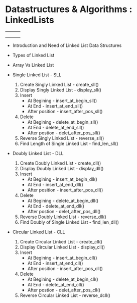 # Datastructures & Algorithms : LinkedLists


||||
|---|---|---|
||||
||||
||||




- Introduction and Need of Linked List Data Structures
- Types of Linked List 
- Array Vs Linked List

- Single Linked List - SLL
  1) Create Singly Linked List  - create_sll()
  2) Display Singly Linked List - display_sll()
  3) Insert
     + At Begining    - insert_at_begin_sll()
     + At End         - insert_at_end_sll()
     + After position - insert_after_pos_sll()
  4) Delete
     + At Begining   - delete_at_begin_sll()
     + At End        - delete_at_end_sll()
     + After postion - delet_after_pos_sll()
  5) Reverse Singly Linked List - reverse_sll()
  6) Find Length of Single Linked List - find_len_sll()

- Doubly Linked List - DLL
  1) Create Doubly Linked List  - create_dll()
  2) Display Doubly Linked List - display_dll()
  3) Insert
     + At Begining    - insert_at_begin_dll()
     + At End         - insert_at_end_dll()
     + After position - insert_after_pos_dll()
  4) Delete
     + At Begining   - delete_at_begin_dll()
     + At End        - delete_at_end_dll()
     + After postion - delet_after_pos_dll()
  5) Reverse Doubly Linked List - reverse_dll()
  6) Find Doubly of Single Linked List - find_len_dll()


- Circular Linked List - CLL
  1) Create Circular Linked List  - create_cll()
  2) Display Circular Linked List - display_cll()
  3) Insert
     + At Begining    - insert_at_begin_cll()
     + At End         - insert_at_end_cll()
     + After position - insert_after_pos_cll()
  4) Delete
     + At Begining   - delete_at_begin_cll()
     + At End        - delete_at_end_cll()
     + After postion - delet_after_pos_cll()
  5) Reverse Circular Linked List - reverse_dcll()

